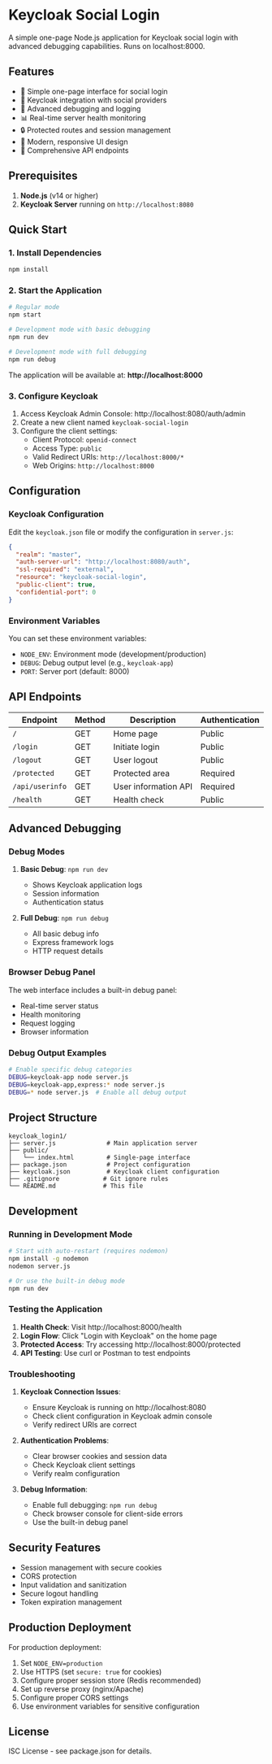 # Keycloak Social Login

A simple one-page Node.js application for Keycloak social login with advanced debugging capabilities. Runs on localhost:8000.

## Features

- 🚀 Simple one-page interface for social login
- 🔐 Keycloak integration with social providers
- 🐛 Advanced debugging and logging
- 📊 Real-time server health monitoring
- 🔒 Protected routes and session management
- 🎨 Modern, responsive UI design
- 📝 Comprehensive API endpoints

## Prerequisites

1. **Node.js** (v14 or higher)
2. **Keycloak Server** running on `http://localhost:8080`

## Quick Start

### 1. Install Dependencies

```bash
npm install
```

### 2. Start the Application

```bash
# Regular mode
npm start

# Development mode with basic debugging
npm run dev

# Development mode with full debugging
npm run debug
```

The application will be available at: **http://localhost:8000**

### 3. Configure Keycloak

1. Access Keycloak Admin Console: http://localhost:8080/auth/admin
2. Create a new client named `keycloak-social-login`
3. Configure the client settings:
   - Client Protocol: `openid-connect`
   - Access Type: `public`
   - Valid Redirect URIs: `http://localhost:8000/*`
   - Web Origins: `http://localhost:8000`

## Configuration

### Keycloak Configuration

Edit the `keycloak.json` file or modify the configuration in `server.js`:

```json
{
  "realm": "master",
  "auth-server-url": "http://localhost:8080/auth",
  "ssl-required": "external",
  "resource": "keycloak-social-login",
  "public-client": true,
  "confidential-port": 0
}
```

### Environment Variables

You can set these environment variables:

- `NODE_ENV`: Environment mode (development/production)
- `DEBUG`: Debug output level (e.g., `keycloak-app`)
- `PORT`: Server port (default: 8000)

## API Endpoints

| Endpoint | Method | Description | Authentication |
|----------|--------|-------------|----------------|
| `/` | GET | Home page | Public |
| `/login` | GET | Initiate login | Public |
| `/logout` | GET | User logout | Public |
| `/protected` | GET | Protected area | Required |
| `/api/userinfo` | GET | User information API | Required |
| `/health` | GET | Health check | Public |

## Advanced Debugging

### Debug Modes

1. **Basic Debug**: `npm run dev`
   - Shows Keycloak application logs
   - Session information
   - Authentication status

2. **Full Debug**: `npm run debug`
   - All basic debug info
   - Express framework logs
   - HTTP request details

### Browser Debug Panel

The web interface includes a built-in debug panel:
- Real-time server status
- Health monitoring
- Request logging
- Browser information

### Debug Output Examples

```bash
# Enable specific debug categories
DEBUG=keycloak-app node server.js
DEBUG=keycloak-app,express:* node server.js
DEBUG=* node server.js  # Enable all debug output
```

## Project Structure

```
keycloak_login1/
├── server.js              # Main application server
├── public/
│   └── index.html         # Single-page interface
├── package.json           # Project configuration
├── keycloak.json          # Keycloak client configuration
├── .gitignore            # Git ignore rules
└── README.md             # This file
```

## Development

### Running in Development Mode

```bash
# Start with auto-restart (requires nodemon)
npm install -g nodemon
nodemon server.js

# Or use the built-in debug mode
npm run dev
```

### Testing the Application

1. **Health Check**: Visit http://localhost:8000/health
2. **Login Flow**: Click "Login with Keycloak" on the home page
3. **Protected Access**: Try accessing http://localhost:8000/protected
4. **API Testing**: Use curl or Postman to test endpoints

### Troubleshooting

1. **Keycloak Connection Issues**:
   - Ensure Keycloak is running on http://localhost:8080
   - Check client configuration in Keycloak admin console
   - Verify redirect URIs are correct

2. **Authentication Problems**:
   - Clear browser cookies and session data
   - Check Keycloak client settings
   - Verify realm configuration

3. **Debug Information**:
   - Enable full debugging: `npm run debug`
   - Check browser console for client-side errors
   - Use the built-in debug panel

## Security Features

- Session management with secure cookies
- CORS protection
- Input validation and sanitization
- Secure logout handling
- Token expiration management

## Production Deployment

For production deployment:

1. Set `NODE_ENV=production`
2. Use HTTPS (set `secure: true` for cookies)
3. Configure proper session store (Redis recommended)
4. Set up reverse proxy (nginx/Apache)
5. Configure proper CORS settings
6. Use environment variables for sensitive configuration

## License

ISC License - see package.json for details.